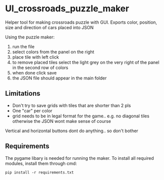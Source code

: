 # UI_crossroads_puzzle_maker
Helper tool for making crossroads puzzle with GUI. Exports color, position, size and direction of cars placed into JSON

Using the puzzle maker:
1. run the file
2. select colors from the panel on the right
3. place tile with left click
4. to remove placed tiles select the light grey on the very right of the panel in the second row of colors
5. when done click save
6. the JSON file should appear in the main folder

## Limitations
- Don't try to save grids with tiles that are shorter than 2 pls
- One "car" per color
- grid needs to be in legal format for the game.. e.g. no diagonal tiles otherwise the JSON wont make sense of course


Vertical and horizontal buttons dont do anything.. so don't bother


## Requirements
The pygame libary is needed for running the maker.
To install all required modules, install them through cmd:
```
pip install -r requirements.txt
```
